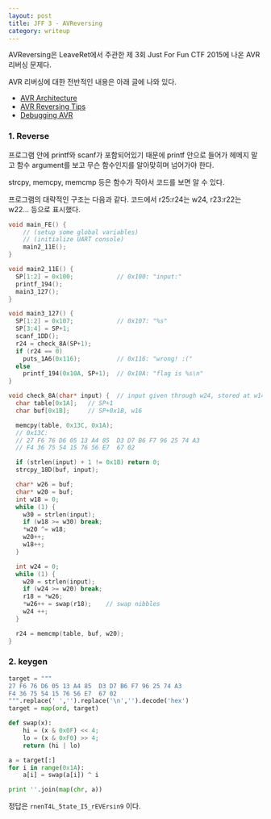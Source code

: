 ```yaml
---
layout: post
title: JFF 3 - AVReversing
category: writeup
---
```


AVReversing은 LeaveRet에서 주관한 제 3회 Just For Fun CTF 2015에 나온 AVR 리버싱 문제다.

AVR 리버싱에 대한 전반적인 내용은 아래 글에 나와 있다.

- [AVR Architecture](/2015/09/avr-memory-and-registers/)
- [AVR Reversing Tips](/2015/09/avr-reversing/)
- [Debugging AVR](/2015/09/debugging-avr/)

### 1. Reverse

프로그램 안에 printf와 scanf가 포함되어있기 때문에 printf 안으로 들어가 헤메지 말고 함수 argument를 보고 무슨 함수인지를 알아맞히며 넘어가야 한다.

strcpy, memcpy, memcmp 등은 함수가 작아서 코드를 보면 알 수 있다.

프로그램의 대략적인 구조는 다음과 같다. 코드에서 r25:r24는 w24, r23:r22는 w22... 등으로 표시했다.

```c
void main_FE() {
    // (setup some global variables)
    // (initialize UART console)
    main2_11E();
}

void main2_11E() {
  SP[1:2] = 0x100;            // 0x100: "input:"
  printf_194();
  main3_127();
}

void main3_127() {
  SP[1:2] = 0x107;            // 0x107: "%s"
  SP[3:4] = SP+1;
  scanf_1DD();
  r24 = check_8A(SP+1);
  if (r24 == 0)
    puts_1A6(0x116);          // 0x116: "wrong! :("
  else
    printf_194(0x10A, SP+1);  // 0x10A: "flag is %s\n"
}

void check_8A(char* input) {  // input given through w24, stored at w14
  char table[0x1A];   // SP+1
  char buf[0x1B];     // SP+0x1B, w16

  memcpy(table, 0x13C, 0x1A);
  // 0x13C:
  // 27 F6 76 D6 05 13 A4 85  D3 D7 B6 F7 96 25 74 A3
  // F4 36 75 54 15 76 56 E7  67 02

  if (strlen(input) + 1 != 0x1B) return 0;
  strcpy_18D(buf, input);

  char* w26 = buf;
  char* w20 = buf;
  int w18 = 0;
  while (1) {
    w30 = strlen(input);
    if (w18 >= w30) break;
    *w20 ^= w18;
    w20++;
    w18++;
  }

  int w24 = 0;
  while (1) {
    w20 = strlen(input);
    if (w24 >= w20) break;
    r18 = *w26;
    *w26++ = swap(r18);    // swap nibbles
    w24 ++;
  }

  r24 = memcmp(table, buf, w20);
}
```

<!--more-->

### 2. keygen

```py
target = """
27 F6 76 D6 05 13 A4 85  D3 D7 B6 F7 96 25 74 A3
F4 36 75 54 15 76 56 E7  67 02
""".replace(' ','').replace('\n','').decode('hex')
target = map(ord, target)

def swap(x):
    hi = (x & 0x0F) << 4;
    lo = (x & 0xF0) >> 4;
    return (hi | lo)

a = target[:]
for i in range(0x1A):
    a[i] = swap(a[i]) ^ i

print ''.join(map(chr, a))
```

정답은 `rnenT4L_5tate_I5_rEVErsin9` 이다.

